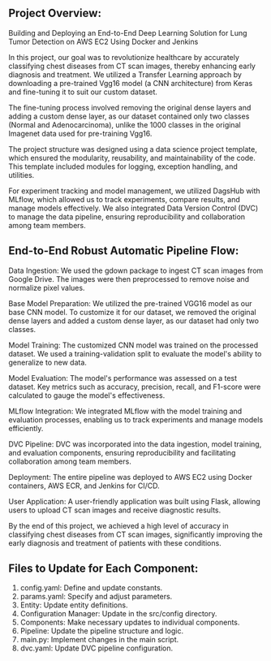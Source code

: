 
## Project Overview: 

Building and Deploying an End-to-End Deep Learning Solution for Lung Tumor Detection on AWS EC2 Using Docker and Jenkins

In this project, our goal was to revolutionize healthcare by accurately classifying chest diseases from CT scan images, thereby enhancing early diagnosis and treatment. We utilized a Transfer Learning approach by downloading a pre-trained Vgg16 model (a CNN architecture) from Keras and fine-tuning it to suit our custom dataset.

The fine-tuning process involved removing the original dense layers and adding a custom dense layer, as our dataset contained only two classes (Normal and Adenocarcinoma), unlike the 1000 classes in the original Imagenet data used for pre-training Vgg16.

The project structure was designed using a data science project template, which ensured the modularity, reusability, and maintainability of the code. This template included modules for logging, exception handling, and utilities.

For experiment tracking and model management, we utilized DagsHub with MLflow, which allowed us to track experiments, compare results, and manage models effectively. We also integrated Data Version Control (DVC) to manage the data pipeline, ensuring reproducibility and collaboration among team members.

## End-to-End Robust Automatic Pipeline Flow:

Data Ingestion: We used the gdown package to ingest CT scan images from Google Drive. The images were then preprocessed to remove noise and normalize pixel values.

Base Model Preparation: We utilized the pre-trained VGG16 model as our base CNN model. To customize it for our dataset, we removed the original dense layers and added a custom dense layer, as our dataset had only two classes.

Model Training: The customized CNN model was trained on the processed dataset. We used a training-validation split to evaluate the model's ability to generalize to new data.

Model Evaluation: The model's performance was assessed on a test dataset. Key metrics such as accuracy, precision, recall, and F1-score were calculated to gauge the model's effectiveness.

MLflow Integration: We integrated MLflow with the model training and evaluation processes, enabling us to track experiments and manage models efficiently.

DVC Pipeline: DVC was incorporated into the data ingestion, model training, and evaluation components, ensuring reproducibility and facilitating collaboration among team members.

Deployment: The entire pipeline was deployed to AWS EC2 using Docker containers, AWS ECR, and Jenkins for CI/CD.

User Application: A user-friendly application was built using Flask, allowing users to upload CT scan images and receive diagnostic results.

By the end of this project, we achieved a high level of accuracy in classifying chest diseases from CT scan images, significantly improving the early diagnosis and treatment of patients with these conditions.


## Files to Update for Each Component:

1. config.yaml: Define and update constants.
2. params.yaml: Specify and adjust parameters.
3. Entity: Update entity definitions.
4. Configuration Manager: Update in the src/config directory.
5. Components: Make necessary updates to individual components.
6. Pipeline: Update the pipeline structure and logic.
7. main.py: Implement changes in the main script.
8. dvc.yaml: Update DVC pipeline configuration.








